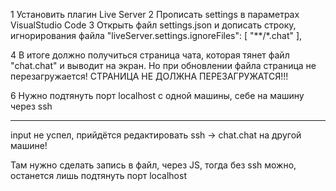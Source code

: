 1 Установить плагин Live Server
2 Прописать settings в параметрах VisualStudio Code
3 Открыть файл settings.json и дописать строку, игнорирования файла
    "liveServer.settings.ignoreFiles": [
        "**/*.chat"
    ],

4 В итоге должно получиться страница чата, которая тянет файл
"chat.chat" и выводит на экран. 
Но при обновлении файла страница не перезагружается! 
СТРАНИЦА НЕ ДОЛЖНА ПЕРЕЗАГРУЖАТСЯ!!!

6 Нужно подтянуть порт localhost с одной машины, себе на машину 
через ssh


-------------------------------------------------------------
input не успел, прийдётся редактировать ssh -> chat.chat
на другой машине!

Там нужно сделать запись в файл, через JS, тогда без ssh можно,
останется лишь подтянуть порт localhost